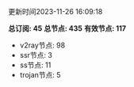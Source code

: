 更新时间2023-11-26 16:09:18

**总订阅: 45**
**总节点: 435**
**有效节点: 117**
- v2ray节点: 98
- ssr节点: 3
- ss节点: 11
- trojan节点: 5
